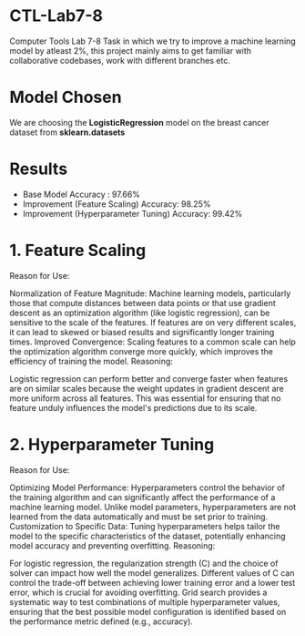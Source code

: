 # CTL-Lab7-8
Computer Tools Lab 7-8 Task in which we try to improve a machine learning model by atleast 2%, this project mainly aims to get familiar with collaborative codebases, work with different branches etc.

# Model Chosen
We are choosing the **LogisticRegression** model on the breast cancer dataset from **sklearn.datasets**


# Results
 - Base Model Accuracy :                         97.66%
 - Improvement (Feature Scaling) Accuracy:       98.25%
 - Improvement (Hyperparameter Tuning) Accuracy: 99.42%


# 1. Feature Scaling
Reason for Use:

Normalization of Feature Magnitude: Machine learning models, particularly those that compute distances between data points or that use gradient descent as an optimization algorithm (like logistic regression), can be sensitive to the scale of the features. If features are on very different scales, it can lead to skewed or biased results and significantly longer training times.
Improved Convergence: Scaling features to a common scale can help the optimization algorithm converge more quickly, which improves the efficiency of training the model.
Reasoning:

Logistic regression can perform better and converge faster when features are on similar scales because the weight updates in gradient descent are more uniform across all features.
This was essential for ensuring that no feature unduly influences the model's predictions due to its scale.

# 2. Hyperparameter Tuning
Reason for Use:

Optimizing Model Performance: Hyperparameters control the behavior of the training algorithm and can significantly affect the performance of a machine learning model. Unlike model parameters, hyperparameters are not learned from the data automatically and must be set prior to training.
Customization to Specific Data: Tuning hyperparameters helps tailor the model to the specific characteristics of the dataset, potentially enhancing model accuracy and preventing overfitting.
Reasoning:

For logistic regression, the regularization strength (C) and the choice of solver can impact how well the model generalizes. Different values of C can control the trade-off between achieving lower training error and a lower test error, which is crucial for avoiding overfitting.
Grid search provides a systematic way to test combinations of multiple hyperparameter values, ensuring that the best possible model configuration is identified based on the performance metric defined (e.g., accuracy).
